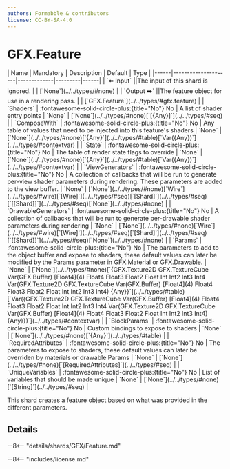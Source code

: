 ```yaml
---
authors: Formabble & contributors
license: CC-BY-SA-4.0
---
```



# GFX.Feature

<div class="sh-parameters" markdown="1">
| Name | Mandatory | Description | Default | Type |
|------|---------------------|-------------|---------|------|
| `⬅️ Input` ||The input of this shard is ignored. | | [`None`](../../types/#none) |
| `Output ➡️` ||The feature object for use in a rendering pass. | | [`GFX.Feature`](../../types/#gfx.feature) |
| `Shaders` | :fontawesome-solid-circle-plus:{title="No"} No  | A list of shader entry points | `None` | [`None`](../../types/#none)[`[{Any}]`](../../types/#seq) |
| `ComposeWith` | :fontawesome-solid-circle-plus:{title="No"} No  | Any table of values that need to be injected into this feature's shaders | `None` | [`None`](../../types/#none)[`{Any}`](../../types/#table)[`Var({Any})`](../../types/#contextvar) |
| `State` | :fontawesome-solid-circle-plus:{title="No"} No  | The table of render state flags to override | `None` | [`None`](../../types/#none)[`{Any}`](../../types/#table)[`Var({Any})`](../../types/#contextvar) |
| `ViewGenerators` | :fontawesome-solid-circle-plus:{title="No"} No  | A collection of callbacks that will be run to generate per-view shader parameters during rendering. These parameters are added to the view buffer. | `None` | [`None`](../../types/#none)[`Wire`](../../types/#wire)[`[Wire]`](../../types/#seq)[`[Shard]`](../../types/#seq)[`[[Shard]]`](../../types/#seq)[`None`](../../types/#none) |
| `DrawableGenerators` | :fontawesome-solid-circle-plus:{title="No"} No  | A collection of callbacks that will be run to generate per-drawable shader parameters during rendering | `None` | [`None`](../../types/#none)[`Wire`](../../types/#wire)[`[Wire]`](../../types/#seq)[`[Shard]`](../../types/#seq)[`[[Shard]]`](../../types/#seq)[`None`](../../types/#none) |
| `Params` | :fontawesome-solid-circle-plus:{title="No"} No  | The parameters to add to the object buffer and expose to shaders, these default values can later be modified by the Params parameter in GFX.Material or GFX.Drawable. | `None` | [`None`](../../types/#none)[`{GFX.Texture2D GFX.TextureCube Var(GFX.Buffer) [Float4](4) Float4 Float3 Float2 Float Int Int2 Int3 Int4 Var(GFX.Texture2D GFX.TextureCube Var(GFX.Buffer) [Float4](4) Float4 Float3 Float2 Float Int Int2 Int3 Int4) {Any}}`](../../types/#table)[`Var({GFX.Texture2D GFX.TextureCube Var(GFX.Buffer) [Float4](4) Float4 Float3 Float2 Float Int Int2 Int3 Int4 Var(GFX.Texture2D GFX.TextureCube Var(GFX.Buffer) [Float4](4) Float4 Float3 Float2 Float Int Int2 Int3 Int4) {Any}})`](../../types/#contextvar) |
| `BlockParams` | :fontawesome-solid-circle-plus:{title="No"} No  | Custom bindings to expose to shaders | `None` | [`None`](../../types/#none)[`{Any}`](../../types/#table) |
| `RequiredAttributes` | :fontawesome-solid-circle-plus:{title="No"} No  | The parameters to expose to shaders, these default values can later be overriden by materials or drawable Params | `None` | [`None`](../../types/#none)[`[RequiredAttributes]`](../../types/#seq) |
| `UniqueVariables` | :fontawesome-solid-circle-plus:{title="No"} No  | List of variables that should be made unique | `None` | [`None`](../../types/#none)[`[String]`](../../types/#seq) |

</div>

This shard creates a feature object based on what was provided in the different parameters.

## Details

--8<-- "details/shards/GFX/Feature.md"


--8<-- "includes/license.md"

